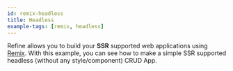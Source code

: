 ```yaml
---
id: remix-headless
title: Headless
example-tags: [remix, headless]
---
```


Refine allows you to build your **SSR** supported web applications using [Remix](https://remix.run/). With this example, you can see how to make a simple SSR supported headless (without any style/component) CRUD App.

<CodeSandboxExample path="with-remix-headless" />
